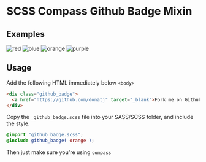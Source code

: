 # SCSS Compass Github Badge Mixin

## Examples

![red](https://raw.github.com/donatj/scss-github-badge/master/examples/red.png)
![blue](https://raw.github.com/donatj/scss-github-badge/master/examples/blue.png)
![orange](https://raw.github.com/donatj/scss-github-badge/master/examples/orange.png)
![purple](https://raw.github.com/donatj/scss-github-badge/master/examples/purple.png)

## Usage

Add the following HTML immediately below `<body>`

```html
<div class="github_badge">
  <a href="https://github.com/donatj" target="_blank">Fork me on Github!</a>
</div>
```

Copy the `_github_badge.scss` file into your SASS/SCSS folder, and include the style.

```scss
@import "github_badge.scss";
@include github_badge( orange );
```

Then just make sure you're using `compass`
